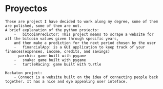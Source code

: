 # Proyectos
    These are project I have decided to work along my degree, some of them are polished, some of them are not. 
    A brief explanation of the python projects:
        -   bitcoinPredictor: This project means to scrape a website for all the bitcoin values given through specific years,
        and then make a prediction for the next period chosen by the user
        -   financialApp: is a GUI application to keep track of your finances(expenses, income, credits, and savings)
        - parchis: game built with pygame
        -   snake: game built with pygame
        -   turtleRacing: game built with turtle
    
    Hackaton project:
        - Connect is a website built on the idea of connecting people back together. It has a nice and eye appealing user inteface.
